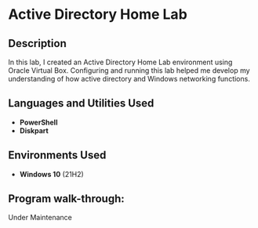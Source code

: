 <h1>Active Directory Home Lab </h1>

<h2>Description</h2>
In this lab, I created an Active Directory Home Lab environment using Oracle Virtual Box. Configuring and running this lab helped me develop my understanding of how active directory and Windows networking functions.
<br />


<h2>Languages and Utilities Used</h2>

- <b>PowerShell</b> 
- <b>Diskpart</b>

<h2>Environments Used </h2>

- <b>Windows 10</b> (21H2)

<h2>Program walk-through:</h2>

<p align="center">

 Under Maintenance 

</p>

<!--
 ```diff
- text in red
+ text in green
! text in orange
# text in gray
@@ text in purple (and bold)@@
```
--!>
